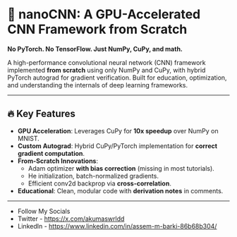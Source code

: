 # 🚀 nanoCNN: A GPU-Accelerated CNN Framework from Scratch  

**No PyTorch. No TensorFlow. Just NumPy, CuPy, and math.**  

A high-performance convolutional neural network (CNN) framework implemented **from scratch** using only NumPy and CuPy, with hybrid PyTorch autograd for gradient verification. Built for education, optimization, and understanding the internals of deep learning frameworks.   

---

## 🔥 Key Features  
- **GPU Acceleration**: Leverages CuPy for **10x speedup** over NumPy on MNIST.  
- **Custom Autograd**: Hybrid CuPy/PyTorch implementation for **correct gradient computation**.  
- **From-Scratch Innovations**:  
  - Adam optimizer **with bias correction** (missing in most tutorials).  
  - He initialization, batch-normalized gradients.  
  - Efficient conv2d backprop via **cross-correlation**.  
- **Educational**: Clean, modular code with **derivation notes** in comments.  

---

- Follow My Socials
- Twitter - https://x.com/akumaswrldd
- LinkedIn - https://www.linkedin.com/in/assem-m-barki-86b68b304/
